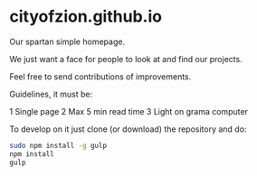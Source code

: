 # cityofzion.github.io
Our spartan simple homepage.

We just want a face for people to look at and find our projects.

Feel free to send contributions of improvements.

Guidelines, it must be:

1 Single page
2 Max 5 min read time
3 Light on grama computer

To develop on it just clone (or download) the repository and do:

```bash
sudo npm install -g gulp
npm install
gulp
```
